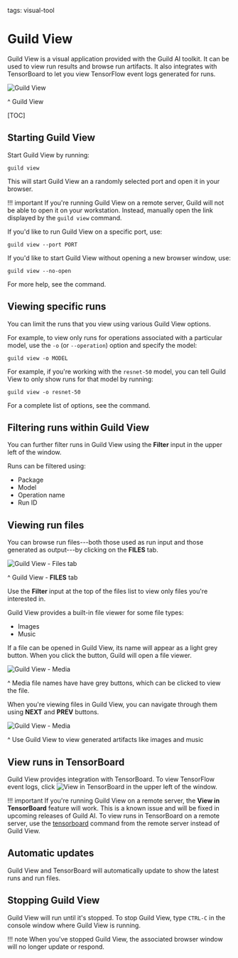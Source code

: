 tags: visual-tool

# Guild View

Guild View is a visual application provided with the Guild AI
toolkit. It can be used to view run results and browse run
artifacts. It also integrates with TensorBoard to let you view
TensorFlow event logs generated for runs.

![Guild View](/assets/img/guild-view-1.png)

^ Guild View

[TOC]

## Starting Guild View

Start Guild View by running:

``` command
guild view
```

This will start Guild View an a randomly selected port and open it in
your browser.

!!! important
    If you're running Guild View on a remote server, Guild will not be
    able to open it on your workstation. Instead, manually open the link
    displayed by the ``guild view`` command.

If you'd like to run Guild View on a specific port, use:

``` command
guild view --port PORT
```

If you'd like to start Guild View without opening a new browser
window, use:

``` command
guild view --no-open
```

For more help, see the [](cmd:view) command.

## Viewing specific runs

You can limit the runs that you view using various Guild View options.

For example, to view only runs for operations associated with a
particular model, use the `-o` (or `--operation`) option and specify
the model:

``` command
guild view -o MODEL
```

For example, if you're working with the `resnet-50` model, you can
tell Guild View to only show runs for that model by running:

``` command
guild view -o resnet-50
```

For a complete list of options, see the [](cmd:view) command.

## Filtering runs within Guild View

You can further filter runs in Guild View using the **Filter** input
in the upper left of the window.

Runs can be filtered using:

- Package
- Model
- Operation name
- Run ID

## Viewing run files

You can browse run files---both those used as run input and those
generated as output---by clicking on the **FILES** tab.

![Guild View - Files tab](/assets/img/guild-view-2.png)

^ Guild View - **FILES** tab

Use the **Filter** input at the top of the files list to view only
files you're interested in.

Guild View provides a built-in file viewer for some file types:

- Images
- Music

If a file can be opened in Guild View, its name will appear as a light
grey button. When you click the button, Guild will open a file viewer.

![Guild View - Media](/assets/img/guild-view-3.png)

^ Media file names have have grey buttons, which can be clicked to
  view the file.

When you're viewing files in Guild View, you can navigate through them
using **NEXT** and **PREV** buttons.

![Guild View - Media](/assets/img/guild-view-4.png)

^ Use Guild View to view generated artifacts like images and music

## View runs in TensorBoard

Guild View provides integration with TensorBoard. To view TensorFlow
event logs, click ![View in
TensorBoard](/assets/img/view-in-tensorboard.png) in the upper left of
the window.

!!! important
    If you're running Guild View on a remote server, the **View in
    TensorBoard** feature will work. This is a known issue and will be
    fixed in upcoming releases of Guild AI. To view runs in
    TensorBoard on a remote server, use the
    [tensorboard](cmd:tensorboard) command from the remote server
    instead of Guild View.

## Automatic updates

Guild View and TensorBoard will automatically update to show the
latest runs and run files.

## Stopping Guild View

Guild View will run until it's stopped. To stop Guild View, type
`CTRL-C` in the console window where Guild View is running.

!!! note
    When you've stopped Guild View, the associated browser window will
    no longer update or respond.
